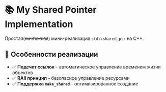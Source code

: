 # 📚 My Shared Pointer Implementation

Простая(~~ничтожная~~) мини-реализация `std::shared_ptr` на C++.

## 🎯 Особенности реализации

- ✅ **Подсчет ссылок** - автоматическое управление временем жизни объектов
- ✅ **RAII принцип** - безопасное управление ресурсами
- ✅ **Поддержка `make_shared`** - оптимизированное создание
